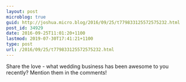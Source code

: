 ```yaml
---
layout: post
microblog: true
guid: http://joshua.micro.blog/2016/09/25/t779833125572575232.html
post_id: 34929
date: 2016-09-25T11:01:20+1100
lastmod: 2019-07-30T17:41:21+1100
type: post
url: /2016/09/25/t779833125572575232.html
---
```

Share the love - what wedding business has been awesome to you recently? Mention them in the comments!
